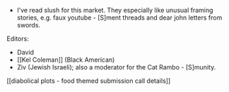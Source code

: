- I’ve read slush for this market. They especially like unusual framing stories, e.g. faux youtube - [S]ment threads and dear john letters from swords. 

Editors:
- David
- [[Kel Coleman]] (Black American)
- Ziv (Jewish Israeli); also a moderator for the Cat Rambo - [S]munity. 


[[diabolical plots - food themed submission call details]]

